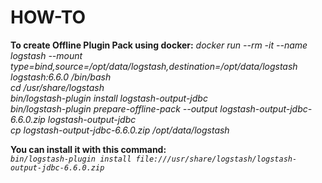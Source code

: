 # HOW-TO

**To create Offline Plugin Pack using docker:**
*docker run --rm -it --name logstash --mount type=bind,source=/opt/data/logstash,destination=/opt/data/logstash logstash:6.6.0 /bin/bash*  
*cd /usr/share/logstash*  
*bin/logstash-plugin install logstash-output-jdbc*  
*bin/logstash-plugin prepare-offline-pack --output logstash-output-jdbc-6.6.0.zip logstash-output-jdbc*  
*cp logstash-output-jdbc-6.6.0.zip /opt/data/logstash*  

**You can install it with this command:**  
*`bin/logstash-plugin install file:///usr/share/logstash/logstash-output-jdbc-6.6.0.zip`*
